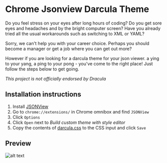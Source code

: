 # Chrome Jsonview Darcula Theme

Do you feel stress on your eyes after long hours of coding? Do you get sore eyes and headaches and by the bright computer screen? Have you already tried all the usual workarounds such as switching to XML or YAML? 

Sorry, we can't help you with your career choice. Perhaps you should become a manager or get a job where you can get out more? 

However if you are looking for a darcula theme for your json viewer. a ying to your yang, a ping to your pong - you've come to the right place! Just follow the steps below to get going.

_This project is not officially endorsed by Dracula_ 

## Installation instructions
1. Install [JSONView](https://chrome.google.com/webstore/detail/jsonview/chklaanhfefbnpoihckbnefhakgolnmc)
2. Go to `chrome://extensions/` in Chrome omnibox and find `JSONView`
3. Click `Options`
4. Click `Open` next to _Build custom theme with style editor_
5. Copy the contents of [darcula.css](../master/src/darcula.css) to the CSS input and click `Save`

## Preview
![alt text][logo]

[logo]: ../master/src/darcula-preview.png "Logo Title Text 2"
